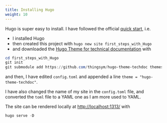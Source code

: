```yaml
---
title: Installing Hugo
weight: 10
---
```


Hugo is super easy to install. I have followed the official [quick start](https://gohugo.io/getting-started/quick-start/), i.e.
- I installed Hugo
- then created this project with `hugo new site first_steps_with_Hugo`
- and downloaded the [Hugo Theme for technical documentation](https://github.com/thingsym/hugo-theme-techdoc) with
```powershell
cd first_steps_with_Hugo
git init
git submodule add https://github.com/thingsym/hugo-theme-techdoc themes/hugo-theme-techdoc
```
and then, I have edited `config.toml` and appended a line `theme = "hugo-theme-techdoc"`.

I have also changed the name of my site in the `config.toml` file, and converted the `toml` file to a YAML one as I am more used to YAML.

The site can be rendered locally at [http://localhost:1313/](http://localhost:1313/) with
```powershell
hugo serve -D
```
